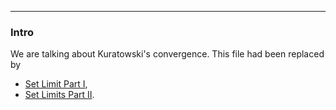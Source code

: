 

---
### **Intro**

We are talking about Kuratowski's convergence. 
This file had been replaced by 
- [Set Limit Part I](Background/Set%20Limit%20Part%20I.md),
- [Set Limits Part II](Background/Set%20Limits%20Part%20II.md). 




